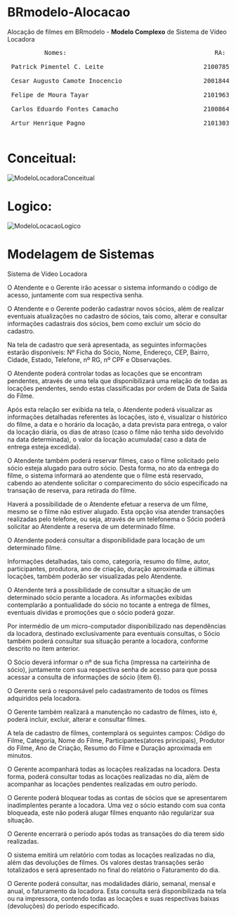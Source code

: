 # BRmodelo-Alocacao
Alocação de filmes em BRmodelo - **Modelo Complexo** de Sistema de Vídeo Locadora
<pre>
          Nomes:                                        RA:
          
 Patrick Pimentel C. Leite                           21007850 
 
 Cesar Augusto Camote Inocencio                      20018446
 
 Felipe de Moura Tayar                               21019634
 
 Carlos Eduardo Fontes Camacho                       21008649
 
 Artur Henrique Pagno                                21013037
  		 
</pre>

# Conceitual:
![ModeloLocadoraConceitual](https://user-images.githubusercontent.com/58158274/131192421-352e6552-dbb3-4c5a-a905-ccb2f802cd70.png)

# Logico:
![ModeloLocacaoLogico](https://user-images.githubusercontent.com/58158274/131192436-6fb246de-4498-4b6f-99c0-26a944002a51.png)

# Modelagem de Sistemas  

Sistema de Vídeo Locadora 

O Atendente e o Gerente irão acessar o sistema informando o código de acesso, juntamente com sua respectiva senha. 

O Atendente e o Gerente poderão cadastrar novos sócios, além de realizar eventuais atualizações no cadastro de sócios, tais como, alterar e consultar informações cadastrais dos sócios, bem como excluir um sócio do cadastro. 

Na tela de cadastro que será apresentada, as seguintes informações estarão disponíveis: Nº Ficha do Sócio, Nome, Endereço, CEP, Bairro, Cidade, Estado, Telefone, nº RG, nº CPF e Observações.  

O Atendente poderá controlar todas as locações que se encontram pendentes, através de uma tela que disponibilizará uma relação de todas as locações pendentes, sendo estas classificadas por ordem de Data de Saída do Filme.  

Após esta relação ser exibida na tela, o Atendente poderá visualizar as informações detalhadas referentes às locações, isto é, visualizar o histórico do filme, a data e o horário da locação, a data prevista para entrega, o valor da locação diária, os dias de atraso (caso o filme não tenha sido devolvido na data determinada), o valor da locação acumulada( caso a data de entrega esteja excedida).  

O Atendente também poderá reservar filmes, caso o filme solicitado pelo sócio esteja alugado para outro sócio. Desta forma, no ato da entrega do filme, o sistema informará ao atendente que o filme está reservado, cabendo ao atendente solicitar o comparecimento do sócio especificado na transação de reserva, para retirada do filme. 

Haverá a possibilidade de o Atendente efetuar a reserva de um filme, mesmo se o filme não estiver alugado. Esta opção visa atender transações realizadas pelo telefone, ou seja, através de um telefonema o Sócio poderá solicitar ao Atendente a reserva de um determinado filme.   

O Atendente poderá consultar a disponibilidade para locação de um determinado filme. 

Informações detalhadas, tais como, categoria,  resumo do filme, autor, participantes, produtora, ano de criação, duração aproximada e últimas locações, também poderão ser visualizadas pelo Atendente.   

O Atendente terá a possibilidade de consultar a situação de um determinado sócio perante a locadora. As informações exibidas contemplarão a pontualidade do sócio no tocante a entrega de filmes, eventuais dívidas e promoções que o sócio poderá gozar. 

Por intermédio de um micro-computador disponibilizado nas dependências da  locadora, destinado exclusivamente  para eventuais consultas, o Sócio também poderá consultar sua situação perante a locadora, conforme descrito no item anterior. 

O Sócio deverá informar o nº de sua ficha (impressa na carteirinha de sócio), juntamente com sua respectiva senha de acesso para que possa acessar a consulta de informações de sócio (item 6).  

O Gerente será o responsável pelo cadastramento de todos os filmes adquiridos pela locadora. 

O Gerente também realizará a manutenção no cadastro de filmes, isto é, poderá incluir, excluir, alterar e consultar filmes.  

A tela de cadastro de filmes, contemplará os seguintes campos: Código do Filme, Categoria, Nome do Filme, Participantes(atores principais), Produtor do Filme, Ano de Criação, Resumo do Filme e Duração aproximada em minutos.  

O Gerente acompanhará todas as locações realizadas na locadora. Desta forma, poderá consultar todas as locações realizadas no dia, além de acompanhar as locações pendentes realizadas em outro período. 

O Gerente poderá bloquear todas as contas de sócios que se apresentarem inadimplentes perante a locadora. Uma vez o sócio estando com sua conta bloqueada, este não poderá alugar filmes enquanto não regularizar sua situação. 

O Gerente encerrará o período após todas as transações do dia terem sido realizadas.  

O sistema emitirá um relatório com todas as locações realizadas no dia, além das devoluções de filmes. Os valores destas transações serão totalizados e será apresentado no final do relatório o Faturamento do dia. 

O Gerente poderá consultar, nas modalidades diário, semanal, mensal e anual, o faturamento da locadora. Esta consulta será disponibilizada na tela ou na impressora, contendo todas as locações e suas respectivas baixas (devoluções) do período especificado. 
